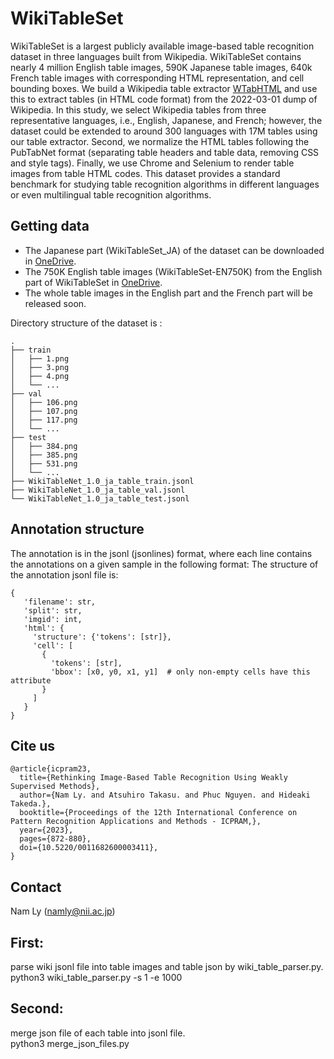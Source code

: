 # WikiTableSet

WikiTableSet is a largest publicly available image-based table recognition dataset in three languages built from Wikipedia.
WikiTableSet contains nearly 4 million English table images, 590K Japanese table images, 640k French table images with corresponding HTML representation, and cell bounding boxes.
We build a Wikipedia table extractor [WTabHTML](https://github.com/phucty/wtabhtml) and use this to extract tables (in HTML code format) from the 2022-03-01 dump of Wikipedia. In this study, we select Wikipedia tables from three representative languages, i.e., English, Japanese, and French; however, the dataset could be extended to around 300 languages with 17M tables using our table extractor. 
Second, we normalize the HTML tables following the PubTabNet format (separating table headers and table data, removing CSS and style tags). Finally, we use Chrome and Selenium to render table images from table HTML codes. 
This dataset provides a standard benchmark for studying table recognition algorithms in different languages or even multilingual table recognition algorithms.

## Getting data

* The Japanese part (WikiTableSet_JA) of the dataset can be downloaded in [OneDrive]().
* The 750K English table images (WikiTableSet-EN750K) from the English part of WikiTableSet in [OneDrive]().
* The whole table images in the English part and the French part will be released soon.

Directory structure of the dataset is :

```shell
.
├── train
│   ├── 1.png
│   ├── 3.png
│   ├── 4.png
│   └── ...
├── val
│   ├── 106.png
│   ├── 107.png
│   ├── 117.png
│   └── ...
├── test
│   ├── 384.png
│   ├── 385.png
│   ├── 531.png
│   └── ...
├── WikiTableNet_1.0_ja_table_train.jsonl
├── WikiTableNet_1.0_ja_table_val.jsonl
└── WikiTableNet_1.0_ja_table_test.jsonl
```

## Annotation structure

The annotation is in the jsonl (jsonlines) format, where each line contains the annotations on a given sample in the following format:
The structure of the annotation jsonl file is:

```
{
   'filename': str,
   'split': str,
   'imgid': int,
   'html': {
     'structure': {'tokens': [str]},
     'cell': [
       {
         'tokens': [str],
         'bbox': [x0, y0, x1, y1]  # only non-empty cells have this attribute
       }
     ]
   }
}
```

## Cite us

```
@article{icpram23,
  title={Rethinking Image-Based Table Recognition Using Weakly Supervised Methods},
  author={Nam Ly. and Atsuhiro Takasu. and Phuc Nguyen. and Hideaki Takeda.},
  booktitle={Proceedings of the 12th International Conference on Pattern Recognition Applications and Methods - ICPRAM,},
  year={2023},
  pages={872-880},
  doi={10.5220/0011682600003411},
}
```

## Contact
Nam Ly (namly@nii.ac.jp)

## First: 
parse wiki jsonl file into table images and table json by wiki_table_parser.py.
<br>
python3 wiki_table_parser.py -s 1 -e 1000

## Second: 
merge json file of each table into jsonl file.
<br>
python3 merge_json_files.py

